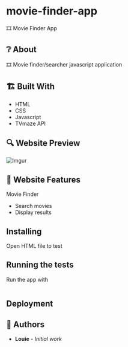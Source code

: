 # movie-finder-app
🎞️ Movie Finder App

## ❔ About

🎞️ Movie finder/searcher javascript application

## 🏗️ Built With

- HTML
- CSS
- Javascript
- TVmaze API

## 🔍 Website Preview

![Imgur](https://i.imgur.com/4ReKX2Q.png)

## 📝️ Website Features

Movie Finder
- Search movies
- Display results

## Installing

Open HTML file to test

## Running the tests

Run the app with

```

```

## Deployment


## 🧔 Authors

- **Louie** - _Initial work_
